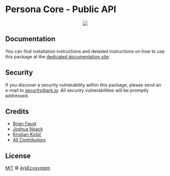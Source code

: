 # Persona Core - Public API

<p align="center">
    <img src="../../banner.png?sanitize=true" />
</p>

## Documentation

You can find installation instructions and detailed instructions on how to use this package at the [dedicated documentation site](https://docs.ark.io/guidebook/core/plugins/core-api.html).

## Security

If you discover a security vulnerability within this package, please send an e-mail to security@ark.io. All security vulnerabilities will be promptly addressed.

## Credits

-   [Brian Faust](https://github.com/faustbrian)
-   [Joshua Noack](https://github.com/supaiku0)
-   [Kristjan Košič](https://github.com/kristjank)
-   [All Contributors](../../../../contributors)

## License

[MIT](LICENSE) © [ArkEcosystem](https://ark.io)
